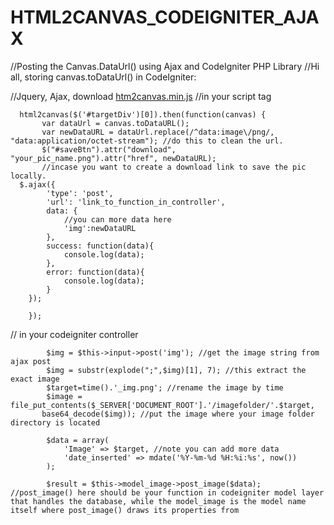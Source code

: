 # HTML2CANVAS_CODEIGNITER_AJAX
//Posting the Canvas.DataUrl() using Ajax and CodeIgniter PHP Library
//Hi all, storing canvas.toDataUrl() in CodeIgniter:

//Jquery, Ajax, download [htm2canvas.min.js](https://html2canvas.hertzen.com/)
//in your script tag
      
      html2canvas($('#targetDiv')[0]).then(function(canvas) {
           var dataUrl = canvas.toDataURL();
           var newDataURL = dataUrl.replace(/^data:image\/png/, "data:application/octet-stream"); //do this to clean the url.
           $("#saveBtn").attr("download", "your_pic_name.png").attr("href", newDataURL); 
           //incase you want to create a download link to save the pic locally.
      $.ajax({
            'type': 'post',
            'url': 'link_to_function_in_controller',
            data: {
                //you can more data here
                'img':newDataURL
            },
            success: function(data){
                console.log(data);
            },
            error: function(data){
                console.log(data);
            }
        });
        
        });


// in your codeigniter controller
        
            $img = $this->input->post('img'); //get the image string from ajax post
            $img = substr(explode(";",$img)[1], 7); //this extract the exact image
            $target=time().'_img.png'; //rename the image by time
            $image = file_put_contents($_SERVER['DOCUMENT_ROOT'].'/imagefolder/'.$target, 
           base64_decode($img)); //put the image where your image folder directory is located
            
            $data = array(
                'Image' => $target, //note you can add more data
                'date_inserted' => mdate('%Y-%m-%d %H:%i:%s', now())
            );
            
            $result = $this->model_image->post_image($data); //post_image() here should be your function in codeigniter model layer that handles the database, while the model_image is the model name itself where post_image() draws its properties from
